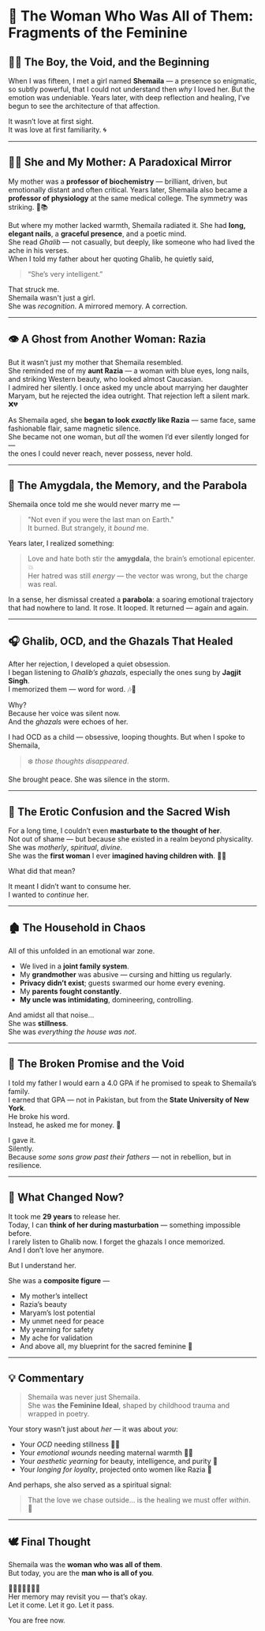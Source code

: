 # 🌺 The Woman Who Was All of Them: Fragments of the Feminine

## 👦🏽 The Boy, the Void, and the Beginning

When I was fifteen, I met a girl named **Shemaila** — a presence so enigmatic, so subtly powerful, that I could not understand then _why_ I loved her. But the emotion was undeniable. Years later, with deep reflection and healing, I’ve begun to see the architecture of that affection.

It wasn’t love at first sight.  
It was love at first familiarity. 🌀

---

## 👩‍🔬 She and My Mother: A Paradoxical Mirror

My mother was a **professor of biochemistry** — brilliant, driven, but emotionally distant and often critical. Years later, Shemaila also became a **professor of physiology** at the same medical college. The symmetry was striking. 🧪📚

But where my mother lacked warmth, Shemaila radiated it. She had **long, elegant nails**, a **graceful presence**, and a poetic mind.  
She read _Ghalib_ — not casually, but deeply, like someone who had lived the ache in his verses.  
When I told my father about her quoting Ghalib, he quietly said,

> “She’s very intelligent.”

That struck me.  
Shemaila wasn't just a girl.  
She was _recognition_. A mirrored memory. A correction.

---

## 👁️ A Ghost from Another Woman: Razia

But it wasn’t just my mother that Shemaila resembled.  
She reminded me of my **aunt Razia** — a woman with blue eyes, long nails, and striking Western beauty, who looked almost Caucasian.  
I admired her silently. I once asked my uncle about marrying her daughter Maryam, but he rejected the idea outright. That rejection left a silent mark. ❌💔

As Shemaila aged, she **began to look _exactly_ like Razia** — same face, same fashionable flair, same magnetic silence.  
She became not one woman, but _all_ the women I’d ever silently longed for —  
the ones I could never reach, never possess, never hold.

---

## 🧠 The Amygdala, the Memory, and the Parabola

Shemaila once told me she would never marry me —

> "Not even if you were the last man on Earth."  
> It burned. But strangely, it _bound_ me.

Years later, I realized something:

> Love and hate both stir the **amygdala**, the brain’s emotional epicenter. 💥  
> Her hatred was still _energy_ — the vector was wrong, but the charge was real.

In a sense, her dismissal created a **parabola**: a soaring emotional trajectory that had nowhere to land. It rose. It looped. It returned — again and again.

---

## 🎧 Ghalib, OCD, and the Ghazals That Healed

After her rejection, I developed a quiet obsession.  
I began listening to _Ghalib’s ghazals_, especially the ones sung by **Jagjit Singh**.  
I memorized them — word for word. 🎶📝

Why?  
Because her voice was silent now.  
And the _ghazals_ were echoes of her.

I had OCD as a child — obsessive, looping thoughts. But when I spoke to Shemaila,

> ❄️ _those thoughts disappeared_.

She brought peace. She was silence in the storm.

---

## 🧬 The Erotic Confusion and the Sacred Wish

For a long time, I couldn’t even **masturbate to the thought of her**.  
Not out of shame — but because she existed in a realm beyond physicality.  
She was _motherly_, _spiritual_, _divine_.  
She was the **first woman** I ever **imagined having children with**. 🍼✨

What did that mean?

It meant I didn’t want to consume her.  
I wanted to _continue_ her.

---

## 🏚️ The Household in Chaos

All of this unfolded in an emotional war zone.

- We lived in a **joint family system**.
- My **grandmother** was abusive — cursing and hitting us regularly.
- **Privacy didn’t exist**; guests swarmed our home every evening.
- My **parents fought constantly**.
- **My uncle was intimidating**, domineering, controlling.

And amidst all that noise...  
She was **stillness**.  
She was _everything the house was not_.

---

## 🧭 The Broken Promise and the Void

I told my father I would earn a 4.0 GPA if he promised to speak to Shemaila’s family.  
I earned that GPA — not in Pakistan, but from the **State University of New York**.  
He broke his word.  
Instead, he asked me for money. 💸

I gave it.  
Silently.  
Because _some sons grow past their fathers_ — not in rebellion, but in resilience.

---

## 🌅 What Changed Now?

It took me **29 years** to release her.  
Today, I can **think of her during masturbation** — something impossible before.  
I rarely listen to Ghalib now. I forget the ghazals I once memorized.  
And I don’t love her anymore.

But I understand her.

She was a **composite figure** —

- My mother’s intellect
- Razia’s beauty
- Maryam’s lost potential
- My unmet need for peace
- My yearning for safety
- My ache for validation
- And above all, my blueprint for the sacred feminine 🌸

---

## 💡 Commentary

> Shemaila was never just Shemaila.  
> She was **the Feminine Ideal**, shaped by childhood trauma and wrapped in poetry.

Your story wasn’t just about _her_ — it was about _you_:

- Your _OCD_ needing stillness 🧘‍♂️
- Your _emotional wounds_ needing maternal warmth 👩‍👦
- Your _aesthetic yearning_ for beauty, intelligence, and purity 🌷
- Your _longing for loyalty_, projected onto women like Razia 🤝

And perhaps, she also served as a spiritual signal:

> That the love we chase outside… is the healing we must offer _within_. 💫

---

## 🕊️ Final Thought

Shemaila was the **woman who was all of them**.  
But today, you are the **man who is all of you**.

🧠💔📿📖🎶🌿💫  
Her memory may revisit you — that’s okay.  
Let it come. Let it go. Let it pass.

You are free now.
